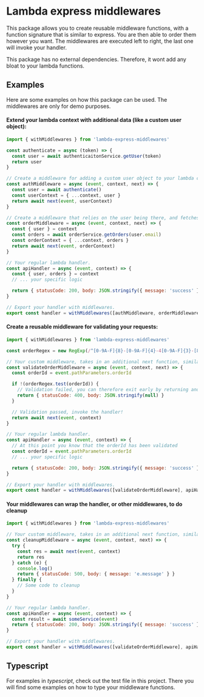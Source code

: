 # Lambda express middlewares
This package allows you to create reusable middleware functions, with a function
signature that is similar to express. You are then able to order them however you
want. The middlewares are executed left to right, the last one will invoke your
handler.

This package has no external dependencies. Therefore, it wont add any bloat to your
lambda functions.

## Examples
Here are some examples on how this package can be used. The middlewares are only
for demo purposes.

#### Extend your lambda context with additional data (like a custom user object):

```js
import { withMiddlewares } from 'lambda-express-middlewares'

const authenticate = async (token) => {
  const user = await authenticaitonService.getUser(token)
  return user
}

// Create a middleware for adding a custom user object to your lambda context.
const authMiddleware = async (event, context, next) => {
  const user = await authenticate()
  const userContext = { ...context, user }
  return await next(event, userContext)
}

// Create a middleware that relies on the user being there, and fetches additional information.
const orderMiddleware = async (event, context, next) => {
  const { user } = context
  const orders = await orderService.getOrders(user.email)
  const orderContext = { ...context, orders }
  return await next(event, orderContext)
}

// Your regular lambda handler.
const apiHandler = async (event, context) => {
  const { user, orders } = context
  // ... your specific logic

  return { statusCode: 200, body: JSON.stringify({ message: 'success' }) }
}

// Export your handler with middlewares.
export const handler = withMiddlewares([authMiddleware, orderMiddleware], apiHandler)
```


#### Create a reusable middleware for validating your requests:

```js
import { withMiddlewares } from 'lambda-express-middlewares'

const orderRegex = new RegExp(/^[0-9A-F]{8}-[0-9A-F]{4}-4[0-9A-F]{3}-[89AB][0-9A-F]{3}-[0-9A-F]{12}$/i)

// Your custom middleware, takes in an additional next function, similar to express.
const validateOrderMiddleware = async (event, context, next) => {
  const orderId = event.pathParameters.orderId

  if !(orderRegex.test(orderId)) {
    // Validation failed, you can therefore exit early by returning and not invoking the *next* function.
    return { statusCode: 400, body: JSON.stringify(null) }
  }

  // Validation passed, invoke the handler!
  return await next(event, context)
}

// Your regular lambda handler.
const apiHandler = async (event, context) => {
  // At this point you know that the orderId has been validated
  const orderId = event.pathParameters.orderId
  // ... your specific logic

  return { statusCode: 200, body: JSON.stringify({ message: 'success' }) }
}

// Export your handler with middlewares.
export const handler = withMiddlewares([validateOrderMiddleware], apiHandler)
```


#### Your middlewares can wrap the handler, or other middlewares, to do cleanup

```js
import { withMiddlewares } from 'lambda-express-middlewares'

// Your custom middleware, takes in an additional next function, similar to express.
const cleanupMiddleware = async (event, context, next) => {
  try {
    const res = await next(event, context)
    return res
  } catch (e) {
    console.log()
    return { statusCode: 500, body: { message: 'e.message' } }
  } finally {
    // Some code to cleanup
  }
}

// Your regular lambda handler.
const apiHandler = async (event, context) => {
  const result = await someService(event)
  return { statusCode: 200, body: JSON.stringify({ message: 'success' }) }
}

// Export your handler with middlewares.
export const handler = withMiddlewares([validateOrderMiddleware], apiHandler)
```


## Typescript
For examples in *typescript*, check out the test file in this project. There
you will find some examples on how to type your middleware functions.
